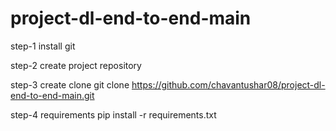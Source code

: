 # project-dl-end-to-end-main 


 step-1  install git 

 step-2 create project repository 

 step-3 create  clone 
 git clone https://github.com/chavantushar08/project-dl-end-to-end-main.git

 step-4 requirements 
 pip install -r requirements.txt
